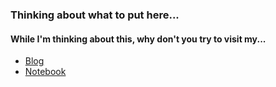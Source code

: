 ### Thinking about what to put here...

#### While I'm thinking about this, why don't you try to visit my...

- [Blog](https://ya0guang.com/)
- [Notebook](https://ya0guang.com/tiddly/output/notebook.html)

